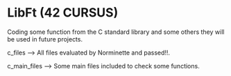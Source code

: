 # LibFt (42 CURSUS)
Coding some function from the C standard library and some others they will be used in future projects.

c_files --> All files evaluated by Norminette and passed!!.

c_main_files --> Some main files included to check some functions.
